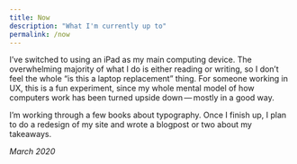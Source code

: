 ```yaml
---
title: Now
description: "What I'm currently up to"
permalink: /now
---
```


I’ve switched to using an iPad as my main computing device. The overwhelming majority of what I do is either reading or writing, so I don’t feel the whole “is this a laptop replacement” thing. For someone working in UX, this is a fun experiment, since my whole mental model of how computers work has been turned upside down&thinsp;—&thinsp;mostly in a good way.

I’m working through a few books about typography. Once I finish up, I plan to do a redesign of my site and wrote a blogpost or two about my takeaways.

*March 2020*